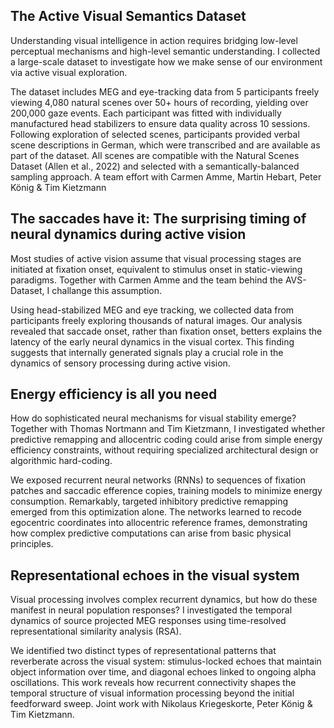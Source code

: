 ## The Active Visual Semantics Dataset

Understanding visual intelligence in action requires bridging low-level perceptual mechanisms and high-level semantic understanding. I collected a large-scale dataset to investigate how we make sense of our environment via active visual exploration.

The dataset includes MEG and eye-tracking data from 5 participants freely viewing 4,080 natural scenes over 50+ hours of recording, yielding over 200,000 gaze events. Each participant was fitted with individually manufactured head stabilizers to ensure data quality across 10 sessions. Following exploration of selected scenes, participants provided verbal scene descriptions in German, which were transcribed and are available as part of the dataset. All scenes are compatible with the Natural Scenes Dataset (Allen et al., 2022) and selected with a semantically-balanced sampling approach. A team effort with Carmen Amme, Martin Hebart, Peter König & Tim Kietzmann 

## The saccades have it: The surprising timing of neural dynamics during active vision

Most studies of active vision assume that visual processing stages are initiated at fixation onset, equivalent to stimulus onset in static-viewing paradigms. Together with Carmen Amme and the team behind the AVS-Dataset, I challange this assumption.

Using head-stabilized MEG and eye tracking, we collected data from participants freely exploring thousands of natural images. Our analysis revealed that saccade onset, rather than fixation onset, betters explains the latency of the early neural dynamics in the visual cortex. This finding suggests that internally generated signals play a crucial role in the dynamics of sensory processing during active vision.

## Energy efficiency is all you need

How do sophisticated neural mechanisms for visual stability emerge? Together with Thomas Nortmann and Tim Kietzmann, I investigated whether predictive remapping and allocentric coding could arise from simple energy efficiency constraints, without requiring specialized architectural design or algorithmic hard-coding.

We exposed recurrent neural networks (RNNs) to sequences of fixation patches and saccadic efference copies, training models to minimize energy consumption. Remarkably, targeted inhibitory predictive remapping emerged from this optimization alone. The networks learned to recode egocentric coordinates into allocentric reference frames, demonstrating how complex predictive computations can arise from basic physical principles.

## Representational echoes in the visual system

Visual processing involves complex recurrent dynamics, but how do these manifest in neural population responses? I investigated the temporal dynamics of source projected MEG responses using time-resolved representational similarity analysis (RSA).

We identified two distinct types of representational patterns that reverberate across the visual system: stimulus-locked echoes that maintain object information over time, and diagonal echoes linked to ongoing alpha oscillations. This work reveals how recurrent connectivity shapes the temporal structure of visual information processing beyond the initial feedforward sweep. Joint work with Nikolaus Kriegeskorte, Peter König & Tim Kietzmann.